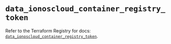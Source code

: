 # `data_ionoscloud_container_registry_token`

Refer to the Terraform Registry for docs: [`data_ionoscloud_container_registry_token`](https://registry.terraform.io/providers/ionos-cloud/ionoscloud/6.4.15/docs/data-sources/container_registry_token).
